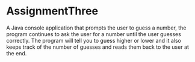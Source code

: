 # AssignmentThree
A Java console application that prompts the user to guess a number, the program continues to ask the user for a number until the user guesses correctly. The program will tell you to guess higher or lower and it also keeps track of the number of guesses and reads them back to the user at the end.
